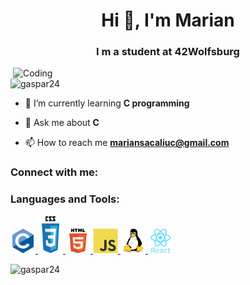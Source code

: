 <h1 align="center">Hi 👋, I'm Marian</h1>
<h3 align="center">I m a student at 42Wolfsburg</h3>

 <img align="right" alt="Coding" src="https://media1.giphy.com/media/v1.Y2lkPTc5MGI3NjExN3BsNnFwc3J1aGJ0ZWxubTlyeGI4N2NhOThrZjk5MHIwcXlkYWZtNiZlcD12MV9pbnRlcm5hbF9naWZfYnlfaWQmY3Q9Zw/bGgsc5mWoryfgKBx1u/giphy.gif" width="500"> 
<p align="left"> <img src="https://komarev.com/ghpvc/?username=gaspar24&label=Profile%20views&color=0e75b6&style=flat" alt="gaspar24" /> </p>

- 🌱 I’m currently learning **C programming**

- 💬 Ask me about **C**

- 📫 How to reach me **mariansacaliuc@gmail.com**

<h3 align="left">Connect with me:</h3>
<p align="left">
</p>

<h3 align="left">Languages and Tools:</h3>
<p align="left"> <a href="https://www.cprogramming.com/" target="_blank" rel="noreferrer"> <img src="https://raw.githubusercontent.com/devicons/devicon/master/icons/c/c-original.svg" alt="c" width="40" height="40"/> </a> <a href="https://www.w3schools.com/css/" target="_blank" rel="noreferrer"> <img src="https://raw.githubusercontent.com/devicons/devicon/master/icons/css3/css3-original-wordmark.svg" alt="css3" width="40" height="60"/> </a> <a href="https://www.w3.org/html/" target="_blank" rel="noreferrer"> <img src="https://raw.githubusercontent.com/devicons/devicon/master/icons/html5/html5-original-wordmark.svg" alt="html5" width="40" height="40"/> </a> <a href="https://developer.mozilla.org/en-US/docs/Web/JavaScript" target="_blank" rel="noreferrer"> <img src="https://raw.githubusercontent.com/devicons/devicon/master/icons/javascript/javascript-original.svg" alt="javascript" width="40" height="40"/> </a> <a href="https://www.linux.org/" target="_blank" rel="noreferrer"> <img src="https://raw.githubusercontent.com/devicons/devicon/master/icons/linux/linux-original.svg" alt="linux" width="40" height="40"/> </a> <a href="https://reactjs.org/" target="_blank" rel="noreferrer"> <img src="https://raw.githubusercontent.com/devicons/devicon/master/icons/react/react-original-wordmark.svg" alt="react" width="40" height="40"/> </a> </p>

<p><img  height="150px" src="https://user-images.githubusercontent.com/74038190/212750147-854a394f-fee9-4080-9770-78a4b7ece53f.gif" alt="gaspar24" /></p>

